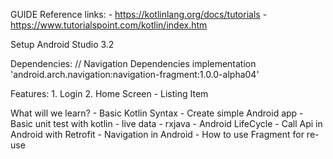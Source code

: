 GUIDE
  Reference links:
    - https://kotlinlang.org/docs/tutorials 
    - https://www.tutorialspoint.com/kotlin/index.htm
  
  Setup
    Android Studio 3.2
  
  Dependencies:
    // Navigation Dependencies
    implementation 'android.arch.navigation:navigation-fragment:1.0.0-alpha04'
  
  Features:
    1. Login
    2. Home Screen
        - Listing Item
        
  What will we learn?
    - Basic Kotlin Syntax 
    - Create simple Android app
    - Basic unit test with kotlin - live data - rxjava
    - Android LifeCycle
    - Call Api in Android with Retrofit
    - Navigation in Android
    - How to use Fragment for re-use
    
    